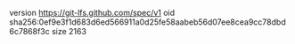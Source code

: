 version https://git-lfs.github.com/spec/v1
oid sha256:0ef9e3f1d683d6ed566911a0d25fe58aabeb56d07ee8cea9cc78dbd6c7868f3c
size 2163
